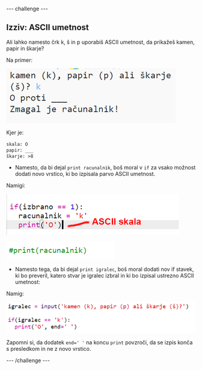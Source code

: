 \--- challenge \---

## Izziv: ASCII umetnost

Ali lahko namesto črk k, š in p uporabiš ASCII umetnost, da prikažeš kamen, papir in škarje?

Na primer:

![posnetek zaslona](images/rps-ascii-challenge.png)

Kjer je:

    skala: O
    papir: ___
    škarje: >8
    

+ Namesto, da bi dejal `print racunalnik`, boš moral v `if` za vsako možnost dodati novo vrstico, ki bo izpisala parvo ASCII umetnost. 

Namigi:

![posnetek zaslona](images/rps-ascii-rock.png)

![posnetek zaslona](images/rps-comment-computer.png)

+ Namesto tega, da bi dejal `print igralec`, boš moral dodati nov if stavek, ki bo preveril, katero stvar je igralec izbral in ki bo izpisal ustrezno ASCII umetnost:

Namig:

![posnetek zaslona](images/rps-player-ascii.png)

Zapomni si, da dodatek `end=' '` na koncu `print` povzroči, da se izpis konča s presledkom in ne z novo vrstico.

\--- /challenge \---
